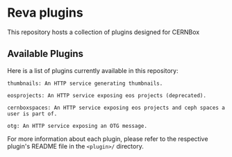 # Reva plugins

This repository hosts a collection of plugins designed for CERNBox

## Available Plugins

Here is a list of plugins currently available in this repository:

    thumbnails: An HTTP service generating thumbnails.

    eosprojects: An HTTP service exposing eos projects (deprecated).

    cernboxspaces: An HTTP service exposing eos projects and ceph spaces a user is part of.

    otg: An HTTP service exposing an OTG message.


For more information about each plugin, please refer to the respective plugin's README file in the `<plugin>/` directory.
